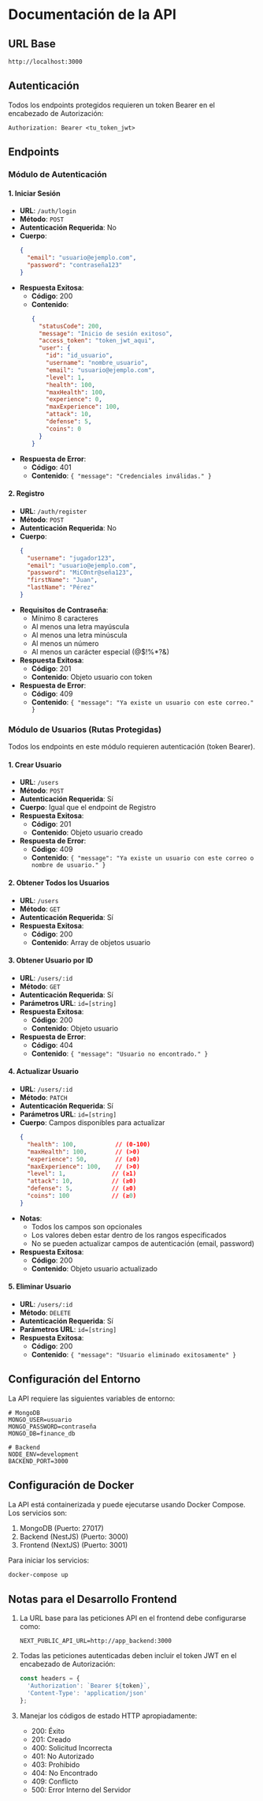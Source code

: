 # Documentación de la API

## URL Base
```
http://localhost:3000
```

## Autenticación
Todos los endpoints protegidos requieren un token Bearer en el encabezado de Autorización:
```
Authorization: Bearer <tu_token_jwt>
```

## Endpoints

### Módulo de Autenticación

#### 1. Iniciar Sesión
- **URL**: `/auth/login`
- **Método**: `POST`
- **Autenticación Requerida**: No
- **Cuerpo**:
  ```json
  {
    "email": "usuario@ejemplo.com",
    "password": "contraseña123"
  }
  ```
- **Respuesta Exitosa**:
  - **Código**: 200
  - **Contenido**:
    ```json
    {
      "statusCode": 200,
      "message": "Inicio de sesión exitoso",
      "access_token": "token_jwt_aqui",
      "user": {
        "id": "id_usuario",
        "username": "nombre_usuario",
        "email": "usuario@ejemplo.com",
        "level": 1,
        "health": 100,
        "maxHealth": 100,
        "experience": 0,
        "maxExperience": 100,
        "attack": 10,
        "defense": 5,
        "coins": 0
      }
    }
    ```
- **Respuesta de Error**:
  - **Código**: 401
  - **Contenido**: `{ "message": "Credenciales inválidas." }`

#### 2. Registro
- **URL**: `/auth/register`
- **Método**: `POST`
- **Autenticación Requerida**: No
- **Cuerpo**:
  ```json
  {
    "username": "jugador123",
    "email": "usuario@ejemplo.com",
    "password": "MiC0ntr@seña123",
    "firstName": "Juan",
    "lastName": "Pérez"
  }
  ```
- **Requisitos de Contraseña**:
  - Mínimo 8 caracteres
  - Al menos una letra mayúscula
  - Al menos una letra minúscula
  - Al menos un número
  - Al menos un carácter especial (@$!%*?&)
- **Respuesta Exitosa**:
  - **Código**: 201
  - **Contenido**: Objeto usuario con token
- **Respuesta de Error**:
  - **Código**: 409
  - **Contenido**: `{ "message": "Ya existe un usuario con este correo." }`

### Módulo de Usuarios (Rutas Protegidas)

Todos los endpoints en este módulo requieren autenticación (token Bearer).

#### 1. Crear Usuario
- **URL**: `/users`
- **Método**: `POST`
- **Autenticación Requerida**: Sí
- **Cuerpo**: Igual que el endpoint de Registro
- **Respuesta Exitosa**:
  - **Código**: 201
  - **Contenido**: Objeto usuario creado
- **Respuesta de Error**:
  - **Código**: 409
  - **Contenido**: `{ "message": "Ya existe un usuario con este correo o nombre de usuario." }`

#### 2. Obtener Todos los Usuarios
- **URL**: `/users`
- **Método**: `GET`
- **Autenticación Requerida**: Sí
- **Respuesta Exitosa**:
  - **Código**: 200
  - **Contenido**: Array de objetos usuario

#### 3. Obtener Usuario por ID
- **URL**: `/users/:id`
- **Método**: `GET`
- **Autenticación Requerida**: Sí
- **Parámetros URL**: `id=[string]`
- **Respuesta Exitosa**:
  - **Código**: 200
  - **Contenido**: Objeto usuario
- **Respuesta de Error**:
  - **Código**: 404
  - **Contenido**: `{ "message": "Usuario no encontrado." }`

#### 4. Actualizar Usuario
- **URL**: `/users/:id`
- **Método**: `PATCH`
- **Autenticación Requerida**: Sí
- **Parámetros URL**: `id=[string]`
- **Cuerpo**: Campos disponibles para actualizar
  ```json
  {
    "health": 100,           // (0-100)
    "maxHealth": 100,        // (>0)
    "experience": 50,        // (≥0)
    "maxExperience": 100,    // (>0)
    "level": 1,             // (≥1)
    "attack": 10,           // (≥0)
    "defense": 5,           // (≥0)
    "coins": 100            // (≥0)
  }
  ```
- **Notas**: 
  - Todos los campos son opcionales
  - Los valores deben estar dentro de los rangos especificados
  - No se pueden actualizar campos de autenticación (email, password)
- **Respuesta Exitosa**:
  - **Código**: 200
  - **Contenido**: Objeto usuario actualizado

#### 5. Eliminar Usuario
- **URL**: `/users/:id`
- **Método**: `DELETE`
- **Autenticación Requerida**: Sí
- **Parámetros URL**: `id=[string]`
- **Respuesta Exitosa**:
  - **Código**: 200
  - **Contenido**: `{ "message": "Usuario eliminado exitosamente" }`

## Configuración del Entorno

La API requiere las siguientes variables de entorno:

```env
# MongoDB
MONGO_USER=usuario
MONGO_PASSWORD=contraseña
MONGO_DB=finance_db

# Backend
NODE_ENV=development
BACKEND_PORT=3000
```

## Configuración de Docker

La API está containerizada y puede ejecutarse usando Docker Compose. Los servicios son:

1. MongoDB (Puerto: 27017)
2. Backend (NestJS) (Puerto: 3000)
3. Frontend (NextJS) (Puerto: 3001)

Para iniciar los servicios:
```bash
docker-compose up
```

## Notas para el Desarrollo Frontend

1. La URL base para las peticiones API en el frontend debe configurarse como:
   ```
   NEXT_PUBLIC_API_URL=http://app_backend:3000
   ```

2. Todas las peticiones autenticadas deben incluir el token JWT en el encabezado de Autorización:
   ```typescript
   const headers = {
     'Authorization': `Bearer ${token}`,
     'Content-Type': 'application/json'
   };
   ```

3. Manejar los códigos de estado HTTP apropiadamente:
   - 200: Éxito
   - 201: Creado
   - 400: Solicitud Incorrecta
   - 401: No Autorizado
   - 403: Prohibido
   - 404: No Encontrado
   - 409: Conflicto
   - 500: Error Interno del Servidor
